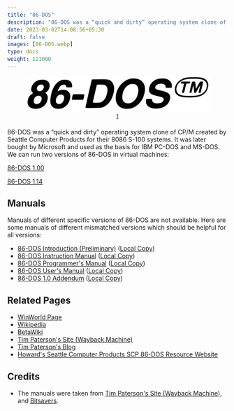 ```yaml
---
title: "86-DOS"
description: "86-DOS was a “quick and dirty” operating system clone of CP/M created by Seattle Computer Products for their 8086 S-100 systems. It was later bought by Microsoft and used as the basis for IBM PC-DOS and MS-DOS."
date: 2023-03-02T14:08:56+05:30
draft: false
images: [86-DOS.webp]
type: docs
weight: 121000
---
```


<div style="text-align: center;">
<figure>
<img src="86-DOS.webp" alt="86-DOS logo">
<figcaption><sup><a href="#footnote1" id="1">1</a></sup></figcaption>
</figure>
</div>

86-DOS was a “quick and dirty” operating system clone of CP/M created by Seattle Computer Products for their 8086 S-100 systems. It was later bought by Microsoft and used as the basis for IBM PC-DOS and MS-DOS. We can run two versions of 86-DOS in virtual machines:

<section class="section section-sm">
  <div class="container">
    <div class="row justify-content-center text-center">
      <div class="col-lg-5">
        <p><a class="btn btn-primary btn-lg px-4 mb-1" href="1.00/" role="button">86-DOS 1.00</a></p>
      </div>
      <div class="col-lg-5">
        <p><a class="btn btn-primary btn-lg px-4 mb-1" href="1.14/" role="button">86-DOS 1.14</a></p>
      </div>
    </div>
  </div>
</section>

## Manuals

Manuals of different specific versions of 86-DOS are not available. Here are some manuals of different mismatched versions which should be helpful for all versions:

- [86-DOS Introduction (Preliminary)](https://www.bitsavers.org/pdf/seattleComputer/SCP_86-DOS_Preliminary.pdf) ([Local Copy](https://link.storjshare.io/jxlpd3kfelleqfpqzmtslshxvdsq/virtualhub%2F1980s%2F1981%2FOS%2FDOS%2F86-DOS%2F1.00%2FManuals%2FSCP_86-DOS_Preliminary.pdf?download=true))
- [86-DOS Instruction Manual](https://web.archive.org/web/20200110094102/http://www.patersontech.com/dos/docs/86_Dos_inst.pdf) ([Local Copy](https://link.storjshare.io/jvstvym4yihgxkioxarwtee5fo2q/virtualhub%2F1980s%2F1981%2FOS%2FDOS%2F86-DOS%2F1.00%2FManuals%2F86_Dos_inst.pdf?download=true))
- [86-DOS Programmer's Manual](https://bitsavers.org/pdf/seattleComputer/86-DOS_0.3_Programmers_Manual_1980.pdf) ([Local Copy](https://link.storjshare.io/ju7o7njxl7bqzlzninw55gmmbkva/virtualhub%2F1980s%2F1981%2FOS%2FDOS%2F86-DOS%2F1.00%2FManuals%2F86_dos_prog.pdf?download=true))
- [86-DOS User's Manual](https://bitsavers.org/pdf/seattleComputer/86-DOS_0.3_Users_Manual_1980.pdf) ([Local Copy](https://link.storjshare.io/jvaz7wxw4lpspwcphdywk6wybtoq/virtualhub%2F1980s%2F1981%2FOS%2FDOS%2F86-DOS%2F1.00%2FManuals%2F86_Dos_usr_03.pdf?download=true))
- [86-DOS 1.0 Addendum](https://bitsavers.org/pdf/seattleComputer/86-DOS_1.0_Addendum.pdf) ([Local Copy](https://link.storjshare.io/jvwxsxv6f5cws3pegxtezgp6bd6a/virtualhub%2F1980s%2F1981%2FOS%2FDOS%2F86-DOS%2F1.00%2FManuals%2F86-DOS_1.0_Addendum.pdf?download=true))

## Related Pages

- [WinWorld Page](https://winworldpc.com/product/86-dos/100)
- [Wikipedia](https://en.wikipedia.org/wiki/86-DOS)
- [BetaWiki](https://betawiki.net/wiki/86-DOS)
- [Tim Paterson's Site (Wayback Machine)](https://web.archive.org/web/20200102191543/http://www.patersontech.com/dos/origins-of-dos.aspx)
- [Tim Paterson's Blog](https://dosmandrivel.blogspot.com/)
- [Howard's Seattle Computer Products SCP 86-DOS Resource Website](https://web.archive.org/web/20140308115349/http://www.86dos.org/)

## Credits

- The manuals were taken from [Tim Paterson's Site (Wayback Machine)](https://web.archive.org/web/20200102191543/http://www.patersontech.com/dos/origins-of-dos.aspx), and [Bitsavers](https://www.bitsavers.org).
